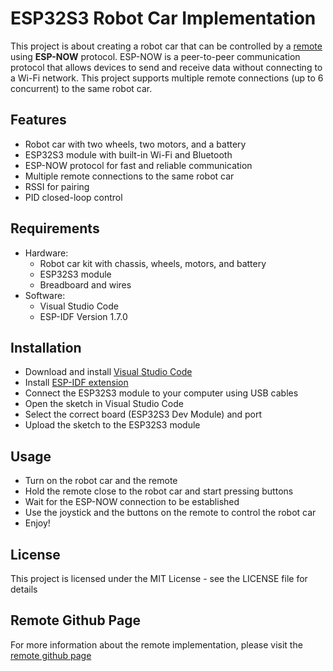 # ESP32S3 Robot Car Implementation

This project is about creating a robot car that can be controlled by a [remote](https://github.com/kaizen42u/ESP32S3-REMOTE) using **ESP-NOW** protocol. ESP-NOW is a peer-to-peer communication protocol that allows devices to send and receive data without connecting to a Wi-Fi network. This project supports multiple remote connections (up to 6 concurrent) to the same robot car.

## Features

- Robot car with two wheels, two motors, and a battery
- ESP32S3 module with built-in Wi-Fi and Bluetooth
- ESP-NOW protocol for fast and reliable communication
- Multiple remote connections to the same robot car
- RSSI for pairing
- PID closed-loop control

## Requirements

- Hardware:
  - Robot car kit with chassis, wheels, motors, and battery
  - ESP32S3 module
  - Breadboard and wires
- Software:
  - Visual Studio Code
  - ESP-IDF Version 1.7.0

## Installation

- Download and install [Visual Studio Code](https://code.visualstudio.com/)
- Install [ESP-IDF extension](https://marketplace.visualstudio.com/items?itemName=espressif.esp-idf-extension)
- Connect the ESP32S3 module to your computer using USB cables
- Open the sketch in Visual Studio Code
- Select the correct board (ESP32S3 Dev Module) and port
- Upload the sketch to the ESP32S3 module

## Usage

- Turn on the robot car and the remote
- Hold the remote close to the robot car and start pressing buttons
- Wait for the ESP-NOW connection to be established
- Use the joystick and the buttons on the remote to control the robot car
- Enjoy!

## License

This project is licensed under the MIT License - see the LICENSE file for details

## Remote Github Page

For more information about the remote implementation, please visit the [remote github page](https://github.com/kaizen42u/ESP32S3-REMOTE)
